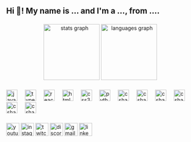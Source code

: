 <h2 align="left">Hi 👋! My name is ... and I'm a ..., from ....</h2>

###

<div align="center">
  <img src="https://github-readme-stats.vercel.app/api?username=m1ca33lo&hide_title=false&hide_rank=false&show_icons=true&include_all_commits=true&count_private=true&disable_animations=false&theme=dracula&locale=en&hide_border=false" height="150" alt="stats graph"  />
  <img src="https://github-readme-stats.vercel.app/api/top-langs?username=m1ca33lo&locale=en&hide_title=false&layout=compact&card_width=320&langs_count=5&theme=dracula&hide_border=false" height="150" alt="languages graph"  />
</div>

###



###

<div align="left">
  <img src="https://skillicons.dev/icons?i=js" height="30" alt="javascript logo"  />
  <img width="12" />
  <img src="https://skillicons.dev/icons?i=html" height="30" alt="typescript logo"  />
  <img width="12" />
  <img src="https://skillicons.dev/icons?i=css" height="30" alt="react logo"  />
  <img width="12" />
  <img src="https://skillicons.dev/icons?i=react" height="30" alt="html5 logo"  />
  <img width="12" />
  <img src="https://skillicons.dev/icons?i=nodejs" height="30" alt="css3 logo"  />
  <img width="12" />
  <img src="https://skillicons.dev/icons?i=java" height="30" alt="python logo"  />
  <img width="12" />
  <img src="https://skillicons.dev/icons?i=kotlin" height="30" alt="csharp logo"  />
  <img width="12" />
  <img src="https://skillicons.dev/icons?i=git" height="30" alt="csharp logo"  />
  <img width="12" />
  <img src="https://skillicons.dev/icons?i=docker" height="30" alt="csharp logo"  />
  <img width="12" />
  <img src="https://skillicons.dev/icons?i=discordjs" height="30" alt="csharp logo"  />
  <img width="12" />
  <img src="https://skillicons.dev/icons?i=python" height="30" alt="csharp logo"  />
  <img width="12" />
  <img src="https://skillicons.dev/icons?i=nextjs" height="30" alt="csharp logo"  />
</div>

###

<div align="left">
  <img src="https://img.shields.io/static/v1?message=Youtube&logo=youtube&label=&color=FF0000&logoColor=white&labelColor=&style=for-the-badge" height="35" alt="youtube logo"  />
  <img src="https://img.shields.io/static/v1?message=Instagram&logo=instagram&label=&color=E4405F&logoColor=white&labelColor=&style=for-the-badge" height="35" alt="instagram logo"  />
  <img src="https://img.shields.io/static/v1?message=Twitch&logo=twitch&label=&color=9146FF&logoColor=white&labelColor=&style=for-the-badge" height="35" alt="twitch logo"  />
  <img src="https://img.shields.io/static/v1?message=Discord&logo=discord&label=&color=7289DA&logoColor=white&labelColor=&style=for-the-badge" height="35" alt="discord logo"  />
  <img src="https://img.shields.io/static/v1?message=Gmail&logo=gmail&label=&color=D14836&logoColor=white&labelColor=&style=for-the-badge" height="35" alt="gmail logo"  />
  <img src="https://img.shields.io/static/v1?message=LinkedIn&logo=linkedin&label=&color=0077B5&logoColor=white&labelColor=&style=for-the-badge" height="35" alt="linkedin logo"  />
</div>

###

<br clear="both">

###
